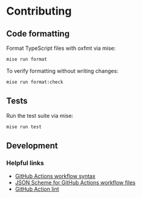 # Contributing

## Code formatting

Format TypeScript files with oxfmt via mise:

```bash
mise run format
```

To verify formatting without writing changes:

```bash
mise run format:check
```


## Tests

Run the test suite via mise:

```bash
mise run test
```

## Development

### Helpful links

* [GitHub Actions workflow syntax](https://docs.github.com/en/actions/writing-workflows/workflow-syntax-for-github-actions)
* [JSON Scheme for GitHub Actions workflow files](https://json.schemastore.org/github-workflow.json)
* [GitHub Action lint](https://rhysd.github.io/actionlint/)

